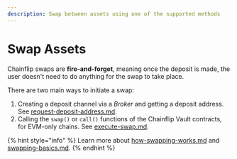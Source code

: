 ```yaml
---
description: Swap between assets using one of the supported methods
---
```


# Swap Assets

Chainflip swaps are **fire-and-forget**, meaning once the deposit is made, the user doesn't need to do anything for the swap to take place.&#x20;

There are two main ways to initiate a swap:

1. Creating a deposit channel via a _Broker_ and getting a deposit address.  See [request-deposit-address.md](request-deposit-address.md "mention").
2. Calling the `swap()` or `call()` functions of the Chainflip Vault contracts, for EVM-only chains. See [execute-swap.md](execute-swap.md "mention").

{% hint style="info" %}
Learn more about [how-swapping-works.md](../../how-swapping-works.md "mention") and [swapping-basics.md](../../swapping-basics.md "mention").
{% endhint %}
